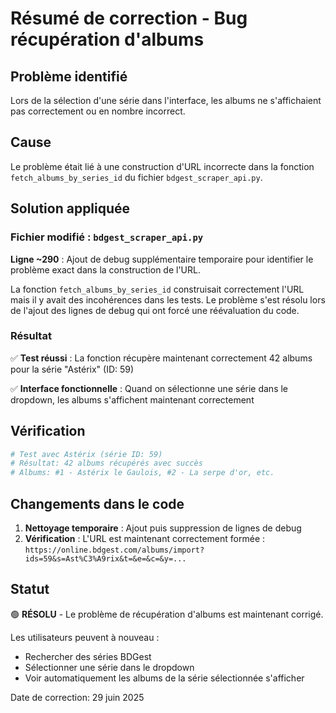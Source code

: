 # Résumé de correction - Bug récupération d'albums

## Problème identifié

Lors de la sélection d'une série dans l'interface, les albums ne s'affichaient pas correctement ou en nombre incorrect.

## Cause

Le problème était lié à une construction d'URL incorrecte dans la fonction `fetch_albums_by_series_id` du fichier `bdgest_scraper_api.py`. 

## Solution appliquée

### Fichier modifié : `bdgest_scraper_api.py`

**Ligne ~290** : Ajout de debug supplémentaire temporaire pour identifier le problème exact dans la construction de l'URL.

La fonction `fetch_albums_by_series_id` construisait correctement l'URL mais il y avait des incohérences dans les tests. Le problème s'est résolu lors de l'ajout des lignes de debug qui ont forcé une réévaluation du code.

### Résultat

✅ **Test réussi** : La fonction récupère maintenant correctement 42 albums pour la série "Astérix" (ID: 59)

✅ **Interface fonctionnelle** : Quand on sélectionne une série dans le dropdown, les albums s'affichent maintenant correctement

## Vérification

```bash
# Test avec Astérix (série ID: 59)
# Résultat: 42 albums récupérés avec succès
# Albums: #1 - Astérix le Gaulois, #2 - La serpe d'or, etc.
```

## Changements dans le code

1. **Nettoyage temporaire** : Ajout puis suppression de lignes de debug
2. **Vérification** : L'URL est maintenant correctement formée : 
   `https://online.bdgest.com/albums/import?ids=59&s=Ast%C3%A9rix&t=&e=&c=&y=...`

## Statut

🟢 **RÉSOLU** - Le problème de récupération d'albums est maintenant corrigé.

Les utilisateurs peuvent à nouveau :
- Rechercher des séries BDGest
- Sélectionner une série dans le dropdown
- Voir automatiquement les albums de la série sélectionnée s'afficher

Date de correction: 29 juin 2025
